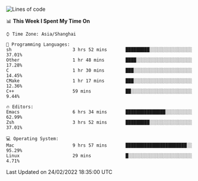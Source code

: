 <!--START_SECTION:waka-->
![Lines of code](https://img.shields.io/badge/From%20Hello%20World%20I%27ve%20Written-22%20Thousand%20lines%20of%20code-blue)

📊 **This Week I Spent My Time On** 

```text
⌚︎ Time Zone: Asia/Shanghai

💬 Programming Languages: 
sh                       3 hrs 52 mins       █████████░░░░░░░░░░░░░░░░   37.01% 
Other                    1 hr 48 mins        ████░░░░░░░░░░░░░░░░░░░░░   17.28% 
C                        1 hr 30 mins        ███░░░░░░░░░░░░░░░░░░░░░░   14.45% 
CMake                    1 hr 17 mins        ███░░░░░░░░░░░░░░░░░░░░░░   12.36% 
C++                      59 mins             ██░░░░░░░░░░░░░░░░░░░░░░░   9.44%

🔥 Editors: 
Emacs                    6 hrs 34 mins       ███████████████░░░░░░░░░░   62.99% 
Zsh                      3 hrs 52 mins       █████████░░░░░░░░░░░░░░░░   37.01%

💻 Operating System: 
Mac                      9 hrs 57 mins       ███████████████████████░░   95.29% 
Linux                    29 mins             █░░░░░░░░░░░░░░░░░░░░░░░░   4.71%

```


 Last Updated on 24/02/2022 18:35:00 UTC
<!--END_SECTION:waka-->
